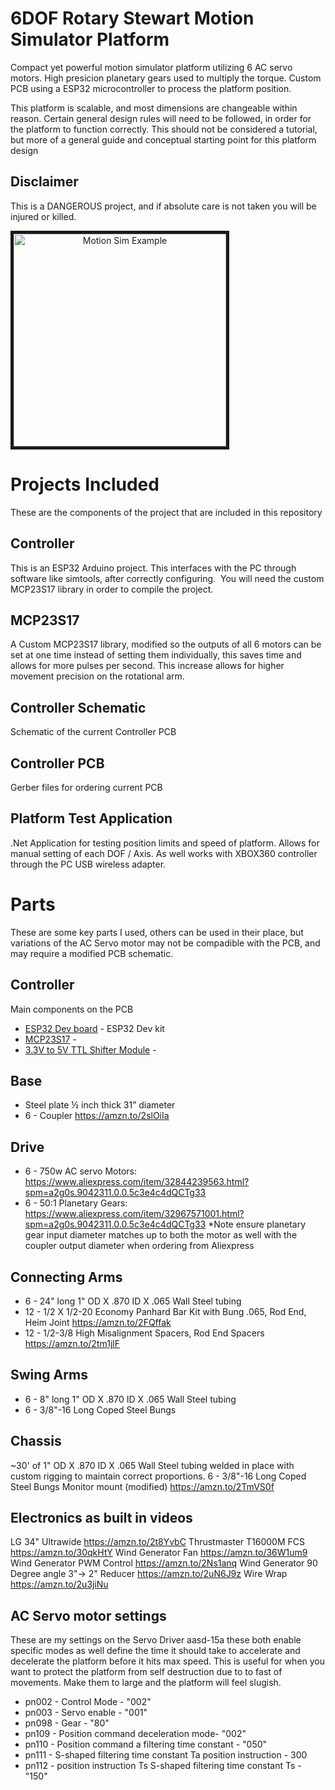 # 6DOF Rotary Stewart Motion Simulator Platform
Compact yet powerful motion simulator platform utilizing 6 AC servo motors. High presicion planetary gears used to multiply the torque. Custom PCB using a ESP32 microcontroller to process the platform position.

This platform is scalable, and most dimensions are changeable within reason. Certain general design rules will need to be followed, in order for the platform to function correctly. This should not be considered a tutorial, but more of a general guide and conceptual starting point for this platform design



## Disclaimer 
This is a DANGEROUS project, and if absolute care is not taken you will be injured or killed.

<a align="center" href="http://www.youtube.com/watch?feature=player_embedded&v=mN0IrtdKdVY
" target="_blank"><img align="center" src="http://img.youtube.com/vi/mN0IrtdKdVY/0.jpg" 
alt="Motion Sim Example" height="340" width="auto" border="5" /></a>

# Projects Included
These are the components of the project that are included in this repository

## Controller
This is an ESP32 Arduino project. This interfaces with the PC through software like simtools, after correctly configuring.  You will need the custom MCP23S17 library in order to compile the project.

## MCP23S17
A Custom MCP23S17 library, modified so the outputs of all 6 motors can be set at one time instead of setting them individually, this saves time and allows for more pulses per second. This increase allows for higher movement precision on the rotational arm. 

## Controller Schematic
Schematic of the current Controller PCB

## Controller PCB
Gerber files for ordering current PCB

## Platform Test Application
.Net Application for testing position limits and speed of platform. Allows for manual setting of each DOF / Axis. As well works with XBOX360 controller through the PC USB wireless adapter.


# Parts
These are some key parts I used, others can be used in their place, but variations of the AC Servo motor may not be compadible with the PCB, and may require a modified PCB schematic. 

## Controller 
Main components on the PCB
* [ESP32 Dev board](https://amzn.to/2OkGpuj) - ESP32 Dev kit
* [MCP23S17](https://amzn.to/32UCSsQ) -
* [3.3V to 5V TTL Shifter Module](https://amzn.to/2VRh3sA) -

## Base
- Steel plate ½ inch thick 31” diameter
- 6 - Coupler https://amzn.to/2slOiIa

## Drive
- 6 - 750w AC servo Motors: https://www.aliexpress.com/item/32844239563.html?spm=a2g0s.9042311.0.0.5c3e4c4dQCTg33
- 6 - 50:1 Planetary Gears: https://www.aliexpress.com/item/32967571001.html?spm=a2g0s.9042311.0.0.5c3e4c4dQCTg33
*Note ensure planetary gear input diameter matches up to both the motor as well with the coupler output diameter when ordering from Aliexpress

## Connecting Arms
- 6 - 24" long 1" OD X .870 ID X .065 Wall Steel tubing
- 12 - 1/2 X 1/2-20 Economy Panhard Bar Kit with Bung .065, Rod End, Heim Joint https://amzn.to/2FQffak
- 12 - 1/2-3/8 High Misalignment Spacers, Rod End Spacers https://amzn.to/2tm1jlF

## Swing Arms
- 6 - 8" long 1" OD X .870 ID X .065 Wall Steel tubing
- 6 - 3/8"-16 Long Coped Steel Bungs

## Chassis
~30' of 1" OD X .870 ID X .065 Wall Steel tubing welded in place with custom rigging to maintain correct proportions. 
6 - 3/8"-16 Long Coped Steel Bungs
Monitor mount (modified) https://amzn.to/2TmVS0f

## Electronics as built in videos
LG 34" Ultrawide https://amzn.to/2t8YvbC
Thrustmaster T16000M FCS https://amzn.to/30qkHtY
Wind Generator Fan https://amzn.to/36W1um9
Wind Generator PWM Control https://amzn.to/2Ns1anq
Wind Generator 90 Degree angle 3"-> 2" Reducer https://amzn.to/2uN6J9z
Wire Wrap https://amzn.to/2u3jiNu

## AC Servo motor settings
These are my settings on the Servo Driver aasd-15a these both enable specific modes as well define the time it should take to accelerate and decelerate the platform before it hits max speed. This is useful for when you want to protect the platform from self destruction due to to fast of movements. Make them to large and the platform will feel slugish.
- pn002 - Control Mode - "002"
- pn003 - Servo enable - "001"
- pn098 - Gear - "80"
- pn109 - Position command deceleration mode- "002"
- pn110 - Position command a filtering time constant - "050"
- pn111 - S-shaped filtering time constant Ta position instruction - 300
- pn112 - position instruction Ts S-shaped filtering
time constant Ts - "150"
